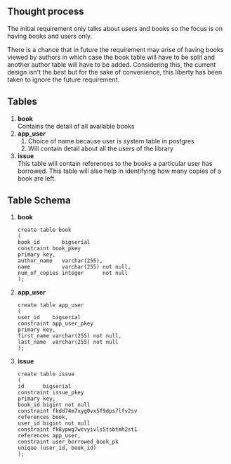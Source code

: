 ## Thought process
The initial requirement only talks about users and books so the focus is on having books and users only.

There is a chance that in future the requirement may arise of having books viewed by authors in which case the book table will have to be split and another author table will have to be added. Considering this, the current design isn't the best but for the sake of convenience, this liberty has been taken to ignore the future requirement.

## Tables
1. **book**  
   Contains the detail of all available books
2. **app_user**
   1. Choice of name because user is system table in postgres
   2. Will contain detail about all the users of the library
3. **issue**  
   This table will contain references to the books a particular user has borrowed. This table will also help in
   identifying how many copies of a book are left.

## Table Schema
1. **book**
   ```
   create table book
   (
   book_id       bigserial
   constraint book_pkey
   primary key,
   author_name   varchar(255),
   name          varchar(255) not null,
   num_of_copies integer      not null
   );
   ```
2. **app_user**
    ```
   create table app_user
   (
   user_id    bigserial
   constraint app_user_pkey
   primary key,
   first_name varchar(255) not null,
   last_name  varchar(255) not null
   );
   ```

3. **issue**
    ```
   create table issue
   (
   id      bigserial
   constraint issue_pkey
   primary key,
   book_id bigint not null
   constraint fkdd74m7xyg0vx5f9dps7lfv2sv
   references book,
   user_id bigint not null
   constraint fk8ypwg7wcvyivls5tsbtmh2st1
   references app_user,
   constraint user_borrowed_book_pk
   unique (user_id, book_id)
   );
   ```